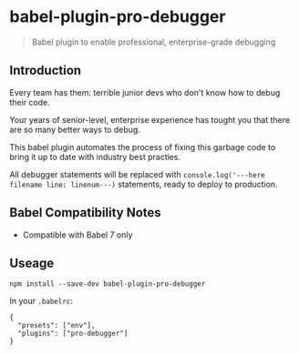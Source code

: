 # babel-plugin-pro-debugger
> Babel plugin to enable professional, enterprise-grade debugging

## Introduction

Every team has them: terrible junior devs who don't know how to debug their code. 

Your years of senior-level, enterprise experience has tought you that there are so many better ways to debug.

This babel plugin automates the process of fixing this garbage code to bring it up to date with industry best practies. 

All debugger statements will be replaced with `console.log('---here filename line: linenum---)` statements, ready to deploy to production.

## Babel Compatibility Notes

* Compatible with Babel 7 only

## Useage

```
npm install --save-dev babel-plugin-pro-debugger
```

In your `.babelrc`:

```
{
  "presets": ["env"],
  "plugins": ["pro-debugger"]
}
```

